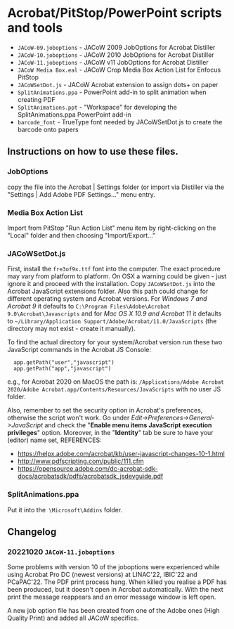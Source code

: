 # Acrobat/PitStop/PowerPoint scripts and tools

* `JACoW-09.joboptions` - JACoW 2009 JobOptions for Acrobat Distiller
* `JACoW-10.joboptions` - JACoW 2010 JobOptions for Acrobat Distiller
* `JACoW-11.joboptions` - JACoW v11  JobOptions for Acrobat Distiller
* `JACoW Media Box.eal` - JACoW Crop Media Box Action List for Enfocus PitStop
* `JACoWSetDot.js`      - JACoW Acrobat extension to assign dots+ on paper
* `SplitAnimations.ppa` - PowerPoint add-in to split animation when creating PDF
* `SplitAnimations.ppt` - "Workspace" for developing the SplitAnimations.ppa PowerPoint add-in
* `barcode_font`        - TrueType font needed by JACoWSetDot.js to create the barcode onto papers

## Instructions on how to use these files.

### JobOptions

copy the file into the Acrobat | Settings folder (or import via Distiller
via the "Settings | Add Adobe PDF Settings..." menu entry.

### Media Box Action List

Import from PitStop "Run Action List" menu item by right-clicking on the "Local"
folder and then choosing "Import/Export..."

### JACoWSetDot.js

First, install the `fre3of9x.ttf` font into the computer. The exact procedure
may vary from platform to platform. On OSX a warning could be given - just ignore 
it and proceed with the installation.
Copy `JACoWSetDot.js` into the Acrobat JavaScript extensions folder. 
Also this path could change for different operating system and Acrobat versions.
For *Windows 7 and Acrobat 9* it defaults to 
  `C:\Program Files\Adobe\Acrobat 9.0\Acrobat\Javascripts`
and for *Mac OS X 10.9 and Acrobat 11* it defaults to 
  `~/Library/Application Support/Adobe/Acrobat/11.0/JavaScripts`
(the directory may not exist - create it manually).

To find the actual directory for your system/Acrobat version run these two
JavaScript commands in the Acrobat JS Console:

```
  app.getPath("user","javascript")
  app.getPath("app","javascript")
```

e.g., for Acrobat 2020 on MacOS the path is:
`/Applications/Adobe Acrobat 2020/Adobe Acrobat.app/Contents/Resources/JavaScripts`
with no user JS folder.

Also, remember to set the security option in Acrobat's preferences, otherwise
the script won't work. Go under *Edit->Preferences->General->JavaScript*
and check the "**Enable menu items JavaScript execution privileges**" option.
Moreover, in the "**Identity**" tab be sure to have your (editor) name set,
REFERENCES:

- https://helpx.adobe.com/acrobat/kb/user-javascript-changes-10-1.html
- http://www.pdfscripting.com/public/111.cfm
- https://opensource.adobe.com/dc-acrobat-sdk-docs/acrobatsdk/pdfs/acrobatsdk_jsdevguide.pdf

### SplitAnimations.ppa

Put it into the` \Microsoft\Addins` folder.

## Changelog

### 20221020 `JACoW-11.joboptions` 
Some problems with version 10 of the joboptions were experienced while using 
Acrobat Pro DC (newest versions) at LINAC'22, IBIC'22 and PCaPAC'22. 
The PDF print process hang. When killed you realise a PDF has been produced, 
but it doesn't open in Acrobat automatically. With the next print the message
reappears and an error message window is left open.

A new job option file has been created from one of the Adobe ones 
(High Quality Print) and added all JACoW specifics.
